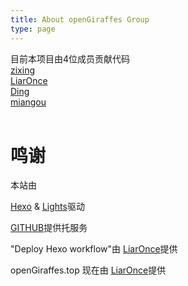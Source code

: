 ```yaml
---
title: About openGiraffes Group
type: page
---
```


目前本项目由4位成员贡献代码<br/>
[zixing](https://github.com/zixing131)<br/>
[LiarOnce](https://github.com/LiarOnce)<br/>
[Ding](https://github.com/michael-eddy)<br/>
[miangou](https://github.com/miangou)<br/><br/>

# 鸣谢
本站由

[Hexo](https://hexo.io/) & [Lights](https://github.com/F0r3at/Lights)驱动

[GITHUB](https://github.com/F0r3at/Lights)提供托服务

"Deploy Hexo workflow"由 [LiarOnce](https://github.com/LiarOnce)提供

openGiraffes.top 现在由 [LiarOnce](https://github.com/LiarOnce)提供
